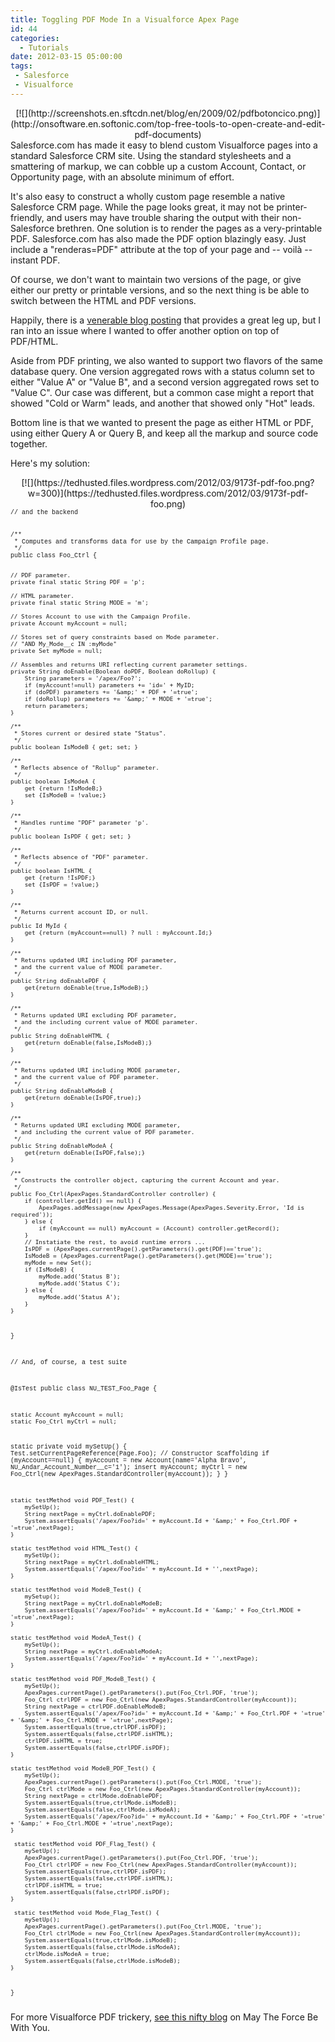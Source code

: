 ```yaml
---
title: Toggling PDF Mode In a Visualforce Apex Page
id: 44
categories:
  - Tutorials
date: 2012-03-15 05:00:00
tags:
 - Salesforce
 - Visualforce
---
```


<div class="separator" style="clear:both;text-align:center;">[![](http://screenshots.en.sftcdn.net/blog/en/2009/02/pdfbotoncico.png)](http://onsoftware.en.softonic.com/top-free-tools-to-open-create-and-edit-pdf-documents)</div>Salesforce.com has made it easy to blend custom Visualforce pages into a standard Salesforce CRM site. Using the standard stylesheets and a smattering of markup, we can cobble up a custom Account, Contact, or Opportunity page, with an absolute minimum of effort.  

It's also easy to construct a wholly custom page resemble a native Salesforce CRM page. While the page looks great, it may not be printer-friendly, and users may have trouble sharing the output with their non-Salesforce brethren. One solution is to render the pages as a very-printable PDF. Salesforce.com has also made the PDF option blazingly easy. Just include a "renderas=PDF" attribute at the top of your page and -- voilà -- instant PDF.   

<a name='more'></a>Of course,  we don't want to maintain two versions of the page, or give either our pretty or printable versions, and so the next thing is be able to switch between the HTML and PDF versions.  

Happily, there is a [venerable blog posting](http://blogs.developerforce.com/developer-relations/2008/06/dynamically-cho.html) that provides a great leg up, but I ran into an issue where I wanted to offer another option on top of PDF/HTML.  

Aside from PDF printing, we also wanted to support two flavors of the same database query. One version aggregated rows with a status column set to either "Value A" or "Value B", and a second version aggregated rows set to "Value C". Our case was different, but a common case might a report that showed "Cold or Warm" leads, and another that showed only "Hot" leads.  

Bottom line is that we wanted to present the page as either HTML or PDF, using either Query A or Query B, and keep all the markup and source code together.  

Here's my solution:  

<div class="separator" style="clear:both;text-align:center;"></div><div class="separator" style="clear:both;text-align:center;">[![](https://tedhusted.files.wordpress.com/2012/03/9173f-pdf-foo.png?w=300)](https://tedhusted.files.wordpress.com/2012/03/9173f-pdf-foo.png)</div>
<span class="Apple-style-span" style="font-family:'Courier New', Courier, monospace;font-size:x-small;white-space:pre;">// and the backend </span>
<pre><span class="Apple-style-span" style="font-family:'Courier New', Courier, monospace;font-size:x-small;"><span class="Apple-style-span" style="font-family:'Courier New', Courier, monospace;font-size:x-small;">
/**
 * Computes and transforms data for use by the Campaign Profile page.
 */
public class Foo_Ctrl {

    // PDF parameter.
    private final static String PDF = 'p';

    // HTML parameter.
    private final static String MODE = 'm';

    // Stores Account to use with the Campaign Profile.
    private Account myAccount = null;

    // Stores set of query constraints based on Mode parameter. 
    // "AND My_Mode__c IN :myMode"
    private Set myMode = null;    

    // Assembles and returns URI reflecting current parameter settings.
    private String doEnable(Boolean doPDF, Boolean doRollup) {
        String parameters = '/apex/Foo?';
        if (myAccount!=null) parameters += 'id=' + MyID;
        if (doPDF) parameters += '&amp;' + PDF + '=true';
        if (doRollup) parameters += '&amp;' + MODE + '=true';
        return parameters;
    }

    /**
     * Stores current or desired state "Status".
     */
    public boolean IsModeB { get; set; }

    /**
     * Reflects absence of "Rollup" parameter.
     */
    public boolean IsModeA {
        get {return !IsModeB;}
        set {IsModeB = !value;}
    }   

    /**
     * Handles runtime "PDF" parameter 'p'.
     */
    public boolean IsPDF { get; set; }

    /**
     * Reflects absence of "PDF" parameter.
     */
    public boolean IsHTML {
        get {return !IsPDF;}
        set {IsPDF = !value;}
    }   

    /**
     * Returns current account ID, or null.
     */
    public Id MyId {
        get {return (myAccount==null) ? null : myAccount.Id;}
    }

    /**
     * Returns updated URI including PDF parameter,
     * and the current value of MODE parameter.
     */
    public String doEnablePDF {
        get{return doEnable(true,IsModeB);}
    }

    /**
     * Returns updated URI excluding PDF parameter,
     * and the including current value of MODE parameter.
     */
    public String doEnableHTML {
        get{return doEnable(false,IsModeB);}
    }

    /**
     * Returns updated URI including MODE parameter,
     * and the current value of PDF parameter.
     */
    public String doEnableModeB {
        get{return doEnable(IsPDF,true);}
    }

    /**
     * Returns updated URI excluding MODE parameter,
     * and including the current value of PDF parameter.
     */
    public String doEnableModeA {
        get{return doEnable(IsPDF,false);}
    }

    /**
     * Constructs the controller object, capturing the current Account and year. 
     */
    public Foo_Ctrl(ApexPages.StandardController controller) {
        if (controller.getId() == null) {
            ApexPages.addMessage(new ApexPages.Message(ApexPages.Severity.Error, 'Id is required'));
        } else {
            if (myAccount == null) myAccount = (Account) controller.getRecord();
        }
        // Instatiate the rest, to avoid runtime errors ...
        IsPDF = (ApexPages.currentPage().getParameters().get(PDF)=='true');
        IsModeB = (ApexPages.currentPage().getParameters().get(MODE)=='true');
        myMode = new Set();
        if (IsModeB) {
            myMode.add('Status B');
            myMode.add('Status C');
        } else {
            myMode.add('Status A');
        }
    }
}

// And, of course, a test suite

@IsTest
public class NU_TEST_Foo_Page {

    static Account myAccount = null;
    static Foo_Ctrl myCtrl = null;

   static private void mySetUp() {
        Test.setCurrentPageReference(Page.Foo);
        // Constructor Scaffolding
        if (myAccount==null) {
            myAccount = new Account(name='Alpha Bravo',
            NU_Andar_Account_Number__c='1');
            insert myAccount;
            myCtrl = new Foo_Ctrl(new ApexPages.StandardController(myAccount));
        }
    }

    static testMethod void PDF_Test() {
        mySetUp();
        String nextPage = myCtrl.doEnablePDF;
        System.assertEquals('/apex/Foo?id=' + myAccount.Id + '&amp;' + Foo_Ctrl.PDF + '=true',nextPage);
    }

    static testMethod void HTML_Test() {
        mySetUp();
        String nextPage = myCtrl.doEnableHTML;
        System.assertEquals('/apex/Foo?id=' + myAccount.Id + '',nextPage);         
    }

    static testMethod void ModeB_Test() {
        mySetup();
        String nextPage = myCtrl.doEnableModeB;
        System.assertEquals('/apex/Foo?id=' + myAccount.Id + '&amp;' + Foo_Ctrl.MODE + '=true',nextPage);
    }

    static testMethod void ModeA_Test() {
        mySetUp();
        String nextPage = myCtrl.doEnableModeA;
        System.assertEquals('/apex/Foo?id=' + myAccount.Id + '',nextPage);         
    }

    static testMethod void PDF_ModeB_Test() {
        mySetUp();
        ApexPages.currentPage().getParameters().put(Foo_Ctrl.PDF, 'true');
        Foo_Ctrl ctrlPDF = new Foo_Ctrl(new ApexPages.StandardController(myAccount));
        String nextPage = ctrlPDF.doEnableModeB;
        System.assertEquals('/apex/Foo?id=' + myAccount.Id + '&amp;' + Foo_Ctrl.PDF + '=true' + '&amp;' + Foo_Ctrl.MODE + '=true',nextPage);
        System.assertEquals(true,ctrlPDF.isPDF);
        System.assertEquals(false,ctrlPDF.isHTML);
        ctrlPDF.isHTML = true;
        System.assertEquals(false,ctrlPDF.isPDF);
    }

    static testMethod void ModeB_PDF_Test() {
        mySetUp();
        ApexPages.currentPage().getParameters().put(Foo_Ctrl.MODE, 'true');
        Foo_Ctrl ctrlMode = new Foo_Ctrl(new ApexPages.StandardController(myAccount));
        String nextPage = ctrlMode.doEnablePDF;
        System.assertEquals(true,ctrlMode.isModeB);
        System.assertEquals(false,ctrlMode.isModeA);       
        System.assertEquals('/apex/Foo?id=' + myAccount.Id + '&amp;' + Foo_Ctrl.PDF + '=true' + '&amp;' + Foo_Ctrl.MODE + '=true',nextPage);
    }

     static testMethod void PDF_Flag_Test() {
        mySetUp();
        ApexPages.currentPage().getParameters().put(Foo_Ctrl.PDF, 'true');
        Foo_Ctrl ctrlPDF = new Foo_Ctrl(new ApexPages.StandardController(myAccount));
        System.assertEquals(true,ctrlPDF.isPDF);
        System.assertEquals(false,ctrlPDF.isHTML);
        ctrlPDF.isHTML = true;
        System.assertEquals(false,ctrlPDF.isPDF);
    }

     static testMethod void Mode_Flag_Test() {
        mySetUp();
        ApexPages.currentPage().getParameters().put(Foo_Ctrl.MODE, 'true');
        Foo_Ctrl ctrlMode = new Foo_Ctrl(new ApexPages.StandardController(myAccount));
        System.assertEquals(true,ctrlMode.isModeB);
        System.assertEquals(false,ctrlMode.isModeA);
        ctrlMode.isModeA = true;
        System.assertEquals(false,ctrlMode.isModeB);
    }

}</span></span></pre><span class="Apple-style-span" style="font-family:'Courier New', Courier, monospace;font-size:x-small;">
</span>
<span class="Apple-style-span" style="font-family:inherit;">For more Visualforce PDF trickery, [see this nifty blog](http://force.siddheshkabe.co.in/2011/04/some-pdf-tricks-on-visualforce.html) on May The Force Be With You.  </span>